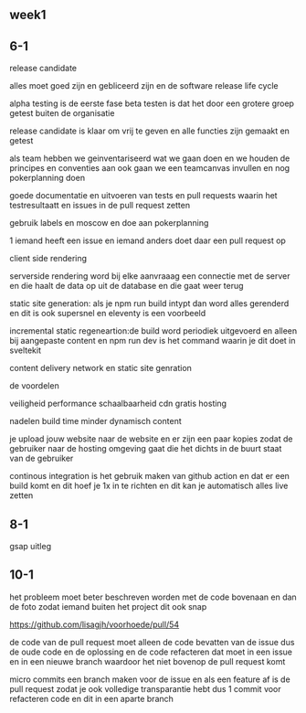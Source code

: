 <h2 id="week1">week1</h2>
<section>
<h2>6-1</h2>
<p>
release candidate 

alles moet goed zijn en gebliceerd zijn en de software release life cycle 

alpha testing is de eerste fase 
beta testen is dat het door een grotere groep getest buiten de organisatie 

</p>
<p>
release candidate is klaar om vrij te geven en alle functies zijn gemaakt en getest 

</p>

<p>als team hebben we geinventariseerd wat we gaan doen en we houden de principes en conventies aan
ook gaan we een teamcanvas invullen en nog pokerplanning doen 

goede documentatie en uitvoeren van tests en pull requests waarin het testresultaatt en issues in de pull request zetten 

</p>

<p>gebruik labels en moscow en doe aan pokerplanning </p>

<p>1 iemand heeft een issue en iemand anders doet daar een pull request op</p>



<p>

client side rendering 

</p>

<p>serverside rendering word bij elke aanvraaag een connectie met de server en die haalt de data op uit de database en die gaat weer terug </p>

<p>static site generation: als je npm run build intypt dan word alles gerenderd
en dit is ook supersnel en eleventy is een voorbeeld 
 </p>

<p>incremental static regeneartion:de build word periodiek uitgevoerd en alleen bij aangepaste content en npm run dev is het command waarin je dit doet in sveltekit

</p>

<p>content delivery network en static site genration

de voordelen 

veiligheid
performance
schaalbaarheid cdn
gratis hosting

nadelen
build time
minder dynamisch
content

je upload jouw website naar de website en er zijn een paar kopies zodat de gebruiker naar de hosting omgeving gaat die het dichts in de buurt staat van de gebruiker 

<p>

continous integration is het gebruik maken van github action en dat er een build komt en dit hoef je 1x in te richten 
en dit kan je automatisch alles live zetten 

</p>



<h2>8-1</h2>
<p>
gsap uitleg 


</p>
<h2>10-1</h2>
het probleem moet beter beschreven worden met de code bovenaan en dan de foto zodat iemand buiten het project dit ook snap 

https://github.com/lisagjh/voorhoede/pull/54

de code van de pull request moet alleen de code bevatten van de issue dus de oude code en de oplossing en de code refacteren dat moet in een issue en in een nieuwe branch waardoor het niet bovenop de pull request komt 

micro commits een branch maken voor de issue en als een feature af is de pull request zodat je ook volledige transparantie hebt
dus 1 commit voor refacteren code en dit in een aparte branch 
